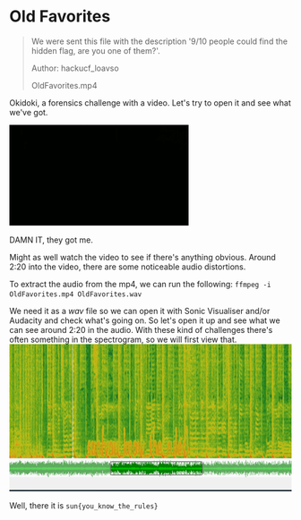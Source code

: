 # Old Favorites

>We were sent this file with the description '9/10 people could find the hidden flag, are you one of them?'.
>
>Author: hackucf_loavso
>
>OldFavorites.mp4

Okidoki, a forensics challenge with a video. Let's try to open it and see what we've got.

![screenshot](https://github.com/DancingSimpletons/writeups/blob/master/sunshinectf-2018/OldFavorites.gif)

DAMN IT, they got me.

Might as well watch the video to see if there's anything obvious. Around 2:20 into the video, there are some noticeable audio distortions.

To extract the audio from the mp4, we can run the following: `ffmpeg -i OldFavorites.mp4 OldFavorites.wav`

We need it as a *wav* file so we can open it with Sonic Visualiser and/or Audacity and check what's going on. So let's open it up and see what we can see around 2:20 in the audio. With these kind of challenges there's often something in the spectrogram, so we will first view that.
![spectrogram](https://github.com/DancingSimpletons/writeups/blob/master/sunshinectf-2018/spectrogram.PNG)

Well, there it is `sun{you_know_the_rules}`